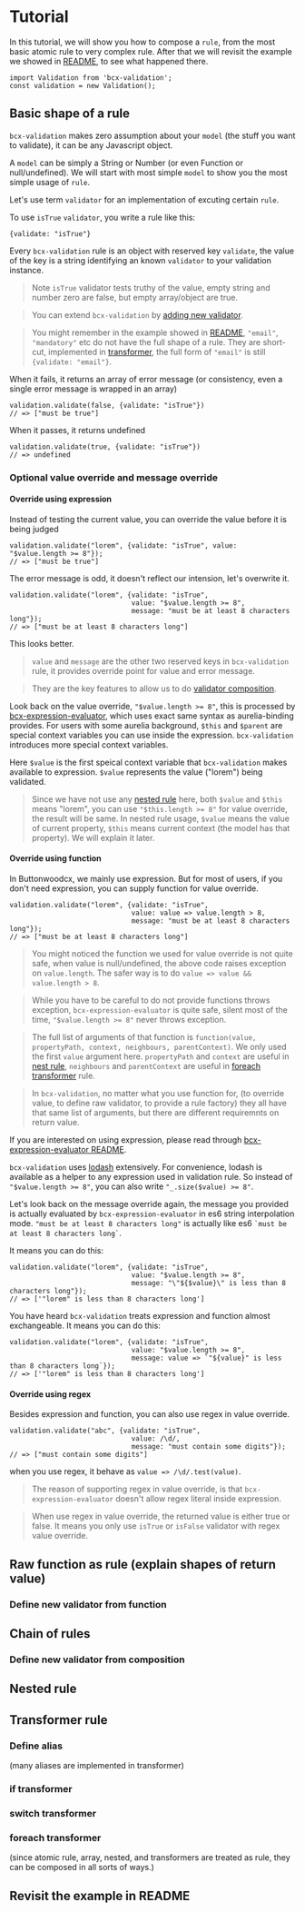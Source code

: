 # Tutorial

In this tutorial, we will show you how to compose a `rule`, from the most basic atomic rule to very complex rule. After that we will revisit the example we showed in [README](../README.md), to see what happened there.

    import Validation from 'bcx-validation';
    const validation = new Validation();

## Basic shape of a rule

`bcx-validation` makes zero assumption about your `model` (the stuff you want to validate), it can be any Javascript object.

A `model` can be simply a String or Number (or even Function or null/undefined). We will start with most simple `model` to show you the most simple usage of `rule`.

Let's use term `validator` for an implementation of excuting certain `rule`.

To use `isTrue` `validator`, you write a rule like this:

    {validate: "isTrue"}

Every `bcx-validation` rule is an object with reserved key `validate`, the value of the key is a string identifying an known `validator` to your validation instance.

> Note `isTrue` validator tests truthy of the value, empty string and number zero are false, but empty array/object are true.

> You can extend `bcx-validation` by [adding new validator](#define-new-validator).

> You might remember in the example showed in [README](../README.md), `"email"`, `"mandatory"` etc do not have the full shape of a rule. They are short-cut, implemented in [transformer](#transformer-rule), the full form of `"email"` is still `{validate: "email"}`.

When it fails, it returns an array of error message (or consistency, even a single error message is wrapped in an array)

    validation.validate(false, {validate: "isTrue"})
    // => ["must be true"]

When it passes, it returns undefined

    validation.validate(true, {validate: "isTrue"})
    // => undefined

### Optional value override and message override

#### Override using expression

Instead of testing the current value, you can override the value before it is being judged

    validation.validate("lorem", {validate: "isTrue", value: "$value.length >= 8"});
    // => ["must be true"]

The error message is odd, it doesn't reflect our intension, let's overwrite it.

    validation.validate("lorem", {validate: "isTrue",
                                  value: "$value.length >= 8",
                                  message: "must be at least 8 characters long"});
    // => ["must be at least 8 characters long"]

This looks better.

> `value` and `message` are the other two reserved keys in `bcx-validation` rule, it provides override point for value and error message.

> They are the key features to allow us to do [validator composition](#define-new-validator).

Look back on the value override, `"$value.length >= 8"`, this is processed by [bcx-expression-evaluator](https://github.com/buttonwoodcx/bcx-expression-evaluator), which uses exact same syntax as aurelia-binding provides. For users with some aurelia background, `$this` and `$parent` are special context variables you can use inside the expression. `bcx-validation` introduces more special context variables.

Here `$value` is the first speical context variable that `bcx-validation` makes available to expression. `$value` represents the value ("lorem") being validated.

> Since we have not use any [nested rule](#nested-rule) here, both `$value` and `$this` means "lorem", you can use `"$this.length >= 8"` for value override, the result will be same. In nested rule usage, `$value` means the value of current property, `$this` means current context (the model has that property). We will explain it later.

#### Override using function

In Buttonwoodcx, we mainly use expression. But for most of users, if you don't need expression, you can supply function for value override.

    validation.validate("lorem", {validate: "isTrue",
                                  value: value => value.length > 8,
                                  message: "must be at least 8 characters long"});
    // => ["must be at least 8 characters long"]

> You might noticed the function we used for value override is not quite safe, when value is null/undefined, the above code raises exception on `value.length`. The safer way is to do `value => value && value.length > 8`.

> While you have to be careful to do not provide functions throws exception, `bcx-expression-evaluator` is quite safe, silent most of the time, `"$value.length >= 8"` never throws exception.

> The full list of arguments of that function is `function(value, propertyPath, context, neighbours, parentContext)`. We only used the first `value` argument here. `propertyPath` and `context` are useful in [nest rule](#neste-rule), `neighbours` and `parentContext` are useful in [foreach transformer](#foreach-transformer) rule.

> In `bcx-validation`, no matter what you use function for, (to override value, to define raw validator, to provide a rule factory) they all have that same list of arguments, but there are different requiremnts on return value.

If you are interested on using expression, please read through [bcx-expression-evaluator README](https://github.com/buttonwoodcx/bcx-expression-evaluator).

`bcx-validation` uses [lodash](https://github.com/lodash/lodash) extensively. For convenience, lodash is available as a helper to any expression used in validation rule. So instead of `"$value.length >= 8"`, you can also write `"_.size($value) >= 8"`.

Let's look back on the message override again, the message you provided is actually evaluated by `bcx-expression-evaluator` in es6 string interpolation mode. `"must be at least 8 characters long"` is actually like es6 `` `must be at least 8 characters long` ``.

It means you can do this:

    validation.validate("lorem", {validate: "isTrue",
                                  value: "$value.length >= 8",
                                  message: "\"${$value}\" is less than 8 characters long"});
    // => ['"lorem" is less than 8 characters long']

You have heard `bcx-validation` treats expression and function almost exchangeable. It means you can do this:

    validation.validate("lorem", {validate: "isTrue",
                                  value: "$value.length >= 8",
                                  message: value => `"${value}" is less than 8 characters long`});
    // => ['"lorem" is less than 8 characters long']

#### Override using regex

Besides expression and function, you can also use regex in value override.

    validation.validate("abc", {validate: "isTrue",
                                  value: /\d/,
                                  message: "must contain some digits"});
    // => ["must contain some digits"]

when you use regex, it behave as `value => /\d/.test(value)`.

> The reason of supporting regex in value override, is that `bcx-expression-evaluator` doesn't allow regex literal inside expression.

> When use regex in value override, the returned value is either true or false. It means you only use `isTrue` or `isFalse` validator with regex value override.

## Raw function as rule (explain shapes of return value)

### Define new validator from function

## Chain of rules

### Define new validator from composition

## Nested rule

## Transformer rule

### Define alias
(many aliases are implemented in transformer)

### if transformer

### switch transformer

### foreach transformer

(since atomic rule, array, nested, and transformers are treated as rule, they can be composed in all sorts of ways.)
## Revisit the example in README